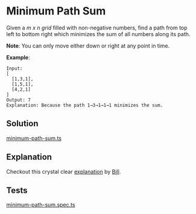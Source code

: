 # Minimum Path Sum

Given a _m x n grid_ filled with non-negative numbers, find a path from top left to bottom right which minimizes the sum of all numbers along its path.

**Note**: You can only move either down or right at any point in time.

**Example**:

```
Input:
[
  [1,3,1],
  [1,5,1],
  [4,2,1]
]
Output: 7
Explanation: Because the path 1→3→1→1→1 minimizes the sum.
```

## Solution

[minimum-path-sum.ts](https://github.com/kutyepov/LeetCode30DayCodingChallenge/blob/master/src/day18/minimum-path-sum.ts)

## Explanation

Checkout this crystal clear [explanation](https://youtu.be/9NSL7Cgp-mI?t=558) by [Bill](https://github.com/daose).

## Tests

[minimum-path-sum.spec.ts](https://github.com/kutyepov/LeetCode30DayCodingChallenge/blob/master/src/day18/minimum-path-sum.spec.ts)

